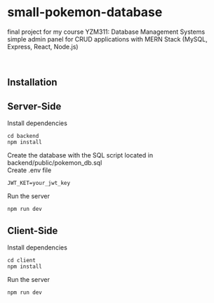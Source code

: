 # small-pokemon-database
final project for my course YZM311: Database Management Systems <br/>
simple admin panel for CRUD applications with MERN Stack (MySQL, Express, React, Node.js)

<br/>

## Installation

## Server-Side
Install dependencies
```
cd backend
npm install
```
Create the database with the SQL script located in backend/public/pokemon_db.sql <br/>
Create .env file
```
JWT_KET=your_jwt_key
```
Run the server
```
npm run dev
```
## Client-Side
Install dependencies
```
cd client
npm install
```
Run the server
```
npm run dev
```
